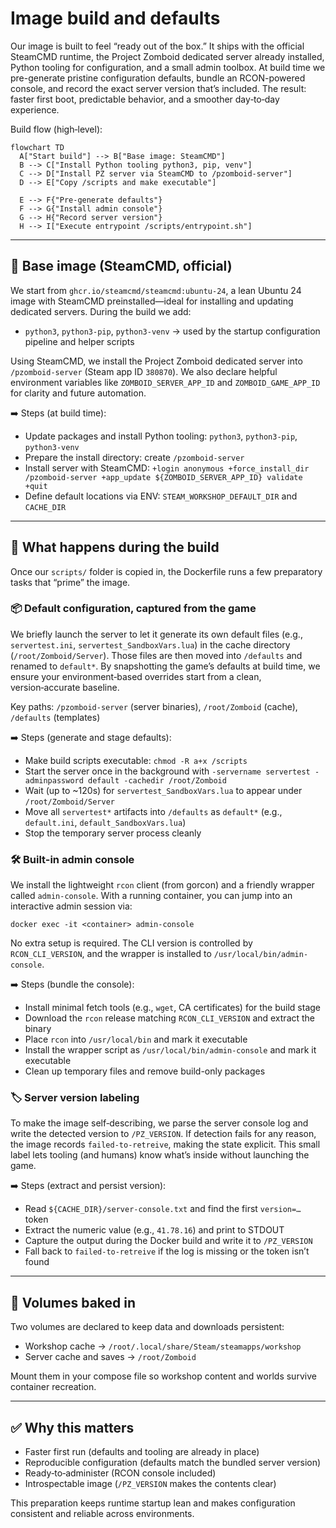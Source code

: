 # Image build and defaults

Our image is built to feel “ready out of the box.” It ships with the official SteamCMD runtime, the Project Zomboid dedicated server already installed, Python tooling for configuration, and a small admin toolbox. At build time we pre-generate pristine configuration defaults, bundle an RCON-powered console, and record the exact server version that’s included. The result: faster first boot, predictable behavior, and a smoother day‑to‑day experience.

Build flow (high‑level):

```mermaid
flowchart TD
  A["Start build"] --> B["Base image: SteamCMD"]
  B --> C["Install Python tooling python3, pip, venv"]
  C --> D["Install PZ server via SteamCMD to /pzomboid-server"]
  D --> E["Copy /scripts and make executable"]

  E --> F{"Pre-generate defaults"}
  F --> G{"Install admin console"}
  G --> H{"Record server version"}
  H --> I["Execute entrypoint /scripts/entrypoint.sh"]
```

---

## 🧩 Base image (SteamCMD, official)

We start from `ghcr.io/steamcmd/steamcmd:ubuntu-24`, a lean Ubuntu 24 image with SteamCMD preinstalled—ideal for installing and updating dedicated servers. During the build we add:

- `python3`, `python3-pip`, `python3-venv` → used by the startup configuration pipeline and helper scripts

Using SteamCMD, we install the Project Zomboid dedicated server into `/pzomboid-server` (Steam app ID `380870`). We also declare helpful environment variables like `ZOMBOID_SERVER_APP_ID` and `ZOMBOID_GAME_APP_ID` for clarity and future automation.

➡️ Steps (at build time):

- Update packages and install Python tooling: `python3`, `python3-pip`, `python3-venv`
- Prepare the install directory: create `/pzomboid-server`
- Install server with SteamCMD: `+login anonymous +force_install_dir /pzomboid-server +app_update ${ZOMBOID_SERVER_APP_ID} validate +quit`
- Define default locations via ENV: `STEAM_WORKSHOP_DEFAULT_DIR` and `CACHE_DIR`

---

## 🔧 What happens during the build

Once our `scripts/` folder is copied in, the Dockerfile runs a few preparatory tasks that “prime” the image.

### 📦 Default configuration, captured from the game

We briefly launch the server to let it generate its own default files (e.g., `servertest.ini`, `servertest_SandboxVars.lua`) in the cache directory (`/root/Zomboid/Server`). Those files are then moved into `/defaults` and renamed to `default*`. By snapshotting the game’s defaults at build time, we ensure your environment‑based overrides start from a clean, version‑accurate baseline.

Key paths: `/pzomboid-server` (server binaries), `/root/Zomboid` (cache), `/defaults` (templates)

➡️ Steps (generate and stage defaults):

- Make build scripts executable: `chmod -R a+x /scripts`
- Start the server once in the background with `-servername servertest -adminpassword default -cachedir /root/Zomboid`
- Wait (up to ~120s) for `servertest_SandboxVars.lua` to appear under `/root/Zomboid/Server`
- Move all `servertest*` artifacts into `/defaults` as `default*` (e.g., `default.ini`, `default_SandboxVars.lua`)
- Stop the temporary server process cleanly

### 🛠️ Built-in admin console

We install the lightweight `rcon` client (from gorcon) and a friendly wrapper called `admin-console`. With a running container, you can jump into an interactive admin session via:

`docker exec -it <container> admin-console`

No extra setup is required. The CLI version is controlled by `RCON_CLI_VERSION`, and the wrapper is installed to `/usr/local/bin/admin-console`.

➡️ Steps (bundle the console):

- Install minimal fetch tools (e.g., `wget`, CA certificates) for the build stage
- Download the `rcon` release matching `RCON_CLI_VERSION` and extract the binary
- Place `rcon` into `/usr/local/bin` and mark it executable
- Install the wrapper script as `/usr/local/bin/admin-console` and mark it executable
- Clean up temporary files and remove build-only packages

### 🏷️ Server version labeling

To make the image self‑describing, we parse the server console log and write the detected version to `/PZ_VERSION`. If detection fails for any reason, the image records `failed-to-retreive`, making the state explicit. This small label lets tooling (and humans) know what’s inside without launching the game.

➡️ Steps (extract and persist version):

- Read `${CACHE_DIR}/server-console.txt` and find the first `version=…` token
- Extract the numeric value (e.g., `41.78.16`) and print to STDOUT
- Capture the output during the Docker build and write it to `/PZ_VERSION`
- Fall back to `failed-to-retreive` if the log is missing or the token isn’t found

---

## 💾 Volumes baked in

Two volumes are declared to keep data and downloads persistent:

- Workshop cache → `/root/.local/share/Steam/steamapps/workshop`
- Server cache and saves → `/root/Zomboid`

Mount them in your compose file so workshop content and worlds survive container recreation.

---

## ✅ Why this matters

- Faster first run (defaults and tooling are already in place)
- Reproducible configuration (defaults match the bundled server version)
- Ready‑to‑administer (RCON console included)
- Introspectable image (`/PZ_VERSION` makes the contents clear)

This preparation keeps runtime startup lean and makes configuration consistent and reliable across environments.

